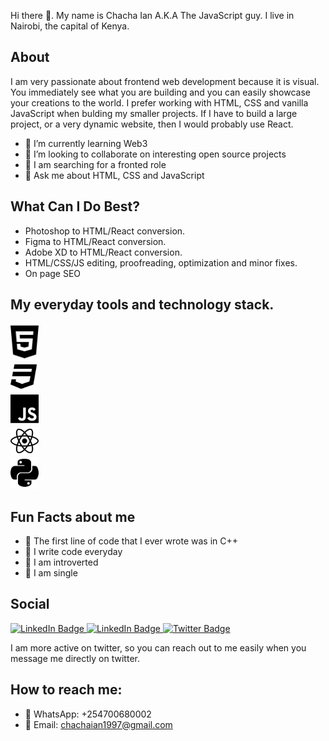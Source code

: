 Hi there 👋. My name is Chacha Ian A.K.A The JavaScript guy. I live in Nairobi, the capital of Kenya.

## About

I am very passionate about frontend web development because it is visual. You immediately see what you are building and you can easily showcase your creations to the world. I prefer working with HTML, CSS and vanilla JavaScript when bulding my smaller projects. If I have to build a large project, or a very dynamic website, then I would probably use React.

- 🌱 I’m currently learning Web3
- 👯 I’m looking to collaborate on interesting open source projects
- 🤔 I am searching for a fronted role
- 💬 Ask me about HTML, CSS and JavaScript


## What Can I Do Best?
- Photoshop to HTML/React conversion.
- Figma to HTML/React conversion.
- Adobe XD to HTML/React conversion.
- HTML/CSS/JS editing, proofreading, optimization and minor fixes.
- On page SEO

## My everyday tools and technology stack.

<section>
  <img src="./html.svg" alt="html5 logo" width="45px">
  <br>
  <img src="./css.svg" alt="css logo" width="45px">
  <br>
  <img src="./javascript.svg" alt="javscript logo" width="45px">
  <br>
  <img src="./react.svg" alt="react logo" width="45px">
  <br>
  <img src="./python.svg" alt="python logo" width="45px">
  <br>
</section>

## Fun Facts about me
- 🛶 The first line of code that I ever wrote was in C++
- 🎩 I write code everyday
- 🧵 I am introverted
- 🎨 I am single

## Social 

<div id="badges">
  <a href="https://www.linkedin.com/in/chacha-ian-b59b36175/">
    <img src="https://img.shields.io/badge/LinkedIn-blue?style=for-the-badge&logo=linkedin&logoColor=white" alt="LinkedIn Badge"/>
  </a>
  <a href="https://www.upwork.com/freelancers/~015d17144dba7dad3a">
    <img src="https://img.shields.io/badge/Upwork-green?style=for-the-badge&logo=upwork&logoColor=white" alt="LinkedIn Badge"/>
  </a>
  <a href="https://twitter.com/citizenofkenya">
    <img src="https://img.shields.io/badge/Twitter-blue?style=for-the-badge&logo=twitter&logoColor=white" alt="Twitter Badge"/>
  </a>
</div>

I am more active on twitter, so you can reach out to me easily when you message me directly on twitter.

## How to reach me: 
- 📌 WhatsApp: +254700680002
- 📌 Email: chachaian1997@gmail.com

